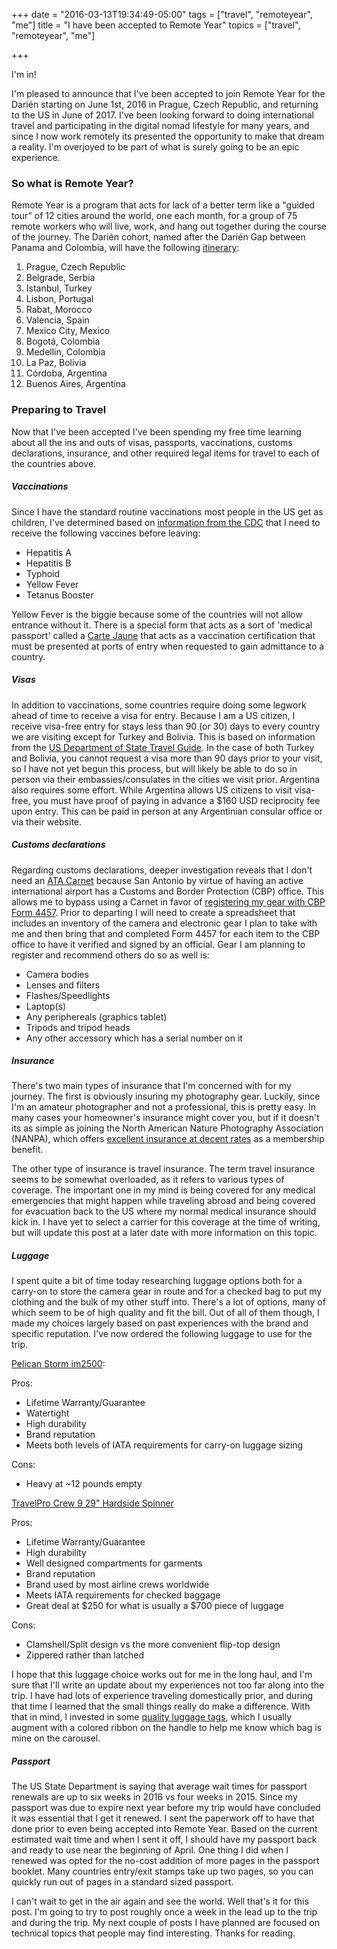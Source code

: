 +++
date = "2016-03-13T19:34:49-05:00"
tags = ["travel", "remoteyear", "me"]
title = "I have been accepted to Remote Year"
topics = ["travel", "remoteyear", "me"]

+++

I'm in!

I'm pleased to announce that I've been accepted to join Remote Year for the Darién starting on June 1st, 2016 in Prague, Czech Republic, and returning to the US in June of 2017.  I've been looking forward to doing international travel and participating in the digital nomad lifestyle for many years, and since I now work remotely its presented the opportunity to make that dream a reality.  I'm overjoyed to be part of what is surely going to be an epic experience.

### So what is Remote Year?

Remote Year is a program that acts for lack of a better term like a "guided tour" of 12 cities around the world, one each month, for a group of 75 remote workers who will live, work, and hang out together during the course of the journey.  The Darién cohort, named after the Darién Gap between Panama and Colombia, will have the following [itinerary](http://www.remoteyear.com/itinerary/):

1. Prague, Czech Republic
2. Belgrade, Serbia
3. Istanbul, Turkey
4. Lisbon, Portugal
5. Rabat, Morocco
6. Valencia, Spain
7. Mexico City, Mexico
8. Bogotá, Colombia
9. Medellin, Colombia
10. La Paz, Bolivia
11. Córdoba, Argentina
12. Buenos Aires, Argentina


### Preparing to Travel

Now that I've been accepted I've been spending my free time learning about all the ins and outs of visas, passports, vaccinations, customs declarations, insurance, and other required legal items for travel to each of the countries above.

##### Vaccinations

Since I have the standard routine vaccinations most people in the US get as children, I've determined based on [information from the CDC](http://wwwnc.cdc.gov/travel) that I need to receive the following vaccines before leaving:

* Hepatitis A
* Hepatitis B
* Typhoid
* Yellow Fever
* Tetanus Booster

Yellow Fever is the biggie because some of the countries will not allow entrance without it.  There is a special form that acts as a sort of 'medical passport' called a [Carte Jaune](https://en.wikipedia.org/wiki/Carte_Jaune) that acts as a vaccination certification that must be presented at ports of entry when requested to gain admittance to a country.

##### Visas

In addition to vaccinations, some countries require doing some legwork ahead of time to receive a visa for entry.  Because I am a US citizen, I receive visa-free entry for stays less than 90 (or 30) days to every country we are visiting except for Turkey and Bolivia.  This is based on information from the [US Department of State Travel Guide](http://travel.state.gov/content/passports/en/country.html).  In the case of both Turkey and Bolivia, you cannot request a visa more than 90 days prior to your visit, so I have not yet begun this process, but will likely be able to do so in person via their embassies/consulates in the cities we visit prior.  Argentina also requires some effort.  While Argentina allows US citizens to visit visa-free, you must have proof of paying in advance a $160 USD reciprocity fee upon entry.  This can be paid in person at any Argentinian consular office or via their website.

##### Customs declarations

Regarding customs declarations, deeper investigation reveals that I don't need an [ATA Carnet](http://www.atacarnet.com/about-carnets) because San Antonio by virtue of having an active international airport has a Customs and Border Protection (CBP) office.  This allows me to bypass using a Carnet in favor of [registering my gear with CBP Form 4457](https://help.cbp.gov/app/answers/detail/a_id/368/~/registering-equipment%2C-computer%2C-camera%2C-laptops%2C-etc.-prior-to-traveling).  Prior to departing I will need to create a spreadsheet that includes an inventory of the camera and electronic gear I plan to take with me and then bring that and completed Form 4457 for each item to the CBP office to have it verified and signed by an official.  Gear I am planning to register and recommend others do so as well is:

* Camera bodies
* Lenses and filters
* Flashes/Speedlights
* Laptop(s)
* Any periphereals (graphics tablet)
* Tripods and tripod heads
* Any other accessory which has a serial number on it

##### Insurance

There's two main types of insurance that I'm concerned with for my
journey.  The first is obviously insuring my photography gear.  Luckily,
since I'm an amateur photographer and not a professional, this is pretty
easy.  In many cases your homeowner's insurance might cover you, but if
it doesn't its as simple as joining the North American Nature
Photography Association (NANPA), which offers [excellent
insurance at decent rates](http://www.nanpa.org/membership/insurance/)
as a membership benefit.

The other type of insurance is travel insurance.  The term travel
insurance seems to be somewhat overloaded, as it refers to various types
of coverage.  The important one in my mind is being covered for any
medical emergencies that might happen while traveling abroad and being
covered for evacuation back to the US where my normal medical insurance
should kick in.  I have yet to select a carrier for this coverage at the
time of writing, but will update this post at a later date with more
information on this topic.


##### Luggage

I spent quite a bit of time today researching luggage options both for a
carry-on to store the camera gear in route and for a checked bag to put
my clothing and the bulk of my other stuff into.  There's a lot of
options, many of which seem to be of high quality and fit the bill.  Out
of all of them though, I made my choices largely based on past
experiences with the brand and specific reputation.  I've now ordered
the following luggage to use for the trip.

[Pelican Storm
im2500](http://www.pelican.com/us/en/product/watertight-storm-hard-cases/medium-case/travel-case/iM2500/):

Pros:

* Lifetime Warranty/Guarantee
* Watertight
* High durability
* Brand reputation
* Meets both levels of IATA requirements for carry-on luggage sizing

Cons:

* Heavy at ~12 pounds empty


[TravelPro Crew 9 29" Hardside
Spinner](https://www.travelproluggageoutlet.com/travelpro-crew-9-29-expandable-hardside-spinner/)

Pros:

* Lifetime Warranty/Guarantee
* High durability
* Well designed compartments for garments
* Brand reputation
* Brand used by most airline crews worldwide
* Meets IATA requirements for checked baggage
* Great deal at $250 for what is usually a $700 piece of luggage

Cons:

* Clamshell/Split design vs the more convenient flip-top design
* Zippered rather than latched


I hope that this luggage choice works out for me in the long haul, and
I'm sure that I'll write an update about my experiences not too far
along into the trip.  I have had lots of experience traveling
domestically prior, and during that time I learned that the small things
really do make a difference.  With that in mind, I invested in some
[quality luggage
tags](http://www.amazon.com/Luggage-Business-Holder-TUFFTAAG-Options/dp/B00GT1HB4W/), which I usually augment with a colored ribbon on
the handle to help me know which bag is mine on the carousel.


##### Passport

The US State Department is saying that average wait times for passport
renewals are up to six weeks in 2016 vs four weeks in 2015.  Since my
passport was due to expire next year before my trip would have concluded
it was essential that I get it renewed.  I sent the paperwork off to
have that done prior to even being accepted into Remote Year.  Based on
the current estimated wait time and when I sent it off, I should have my
passport back and ready to use near the beginning of April.  One thing I
did when I renewed was opted for the no-cost addition of more pages in
the passport booklet.  Many countries entry/exit stamps take up two
pages, so you can quickly run out of pages in a standard sized passport.



I can't wait to get in the air again and see the world.  Well that's it
for this post.  I'm going to try to post roughly once a week in the lead
up to the trip and during the trip.  My next couple of posts I have
planned are focused on technical topics that people may find
interesting.  Thanks for reading.
